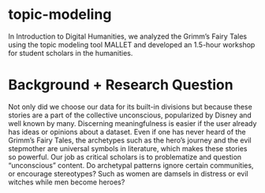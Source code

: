 # topic-modeling
<p>In Introduction to Digital Humanities, we analyzed the Grimm’s Fairy Tales using the topic modeling tool MALLET and developed an 1.5-hour workshop for student scholars in the humanities.</p>

<h1>Background + Research Question</h1>
<p>Not only did we choose our data for its built-in divisions but because these stories are a part of the collective unconscious, popularized by Disney and well known by many. Discerning meaningfulness is easier if the user already has ideas or opinions about a dataset. Even if one has never heard of the Grimm’s Fairy Tales, the archetypes such as the hero’s journey and the evil stepmother are universal symbols in literature, which makes these stories so powerful. Our job as critical scholars is to problematize and question “unconscious” content. Do archetypal patterns ignore certain communities, or encourage stereotypes? Such as women are damsels in distress or evil witches while men become heroes?</p>
